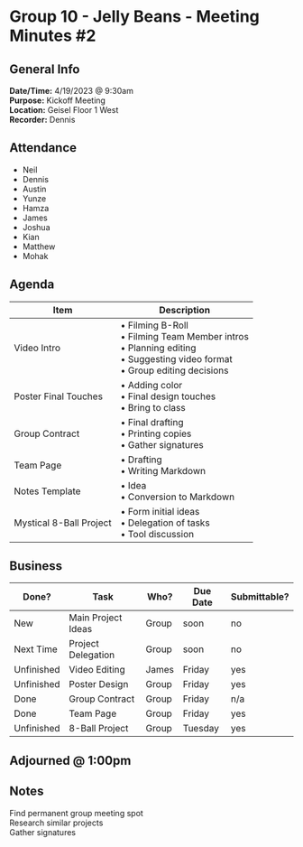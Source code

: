 
# Group 10 - Jelly Beans - Meeting Minutes #2
## General Info
**Date/Time:** 4/19/2023 @ 9:30am <br>
**Purpose:** Kickoff Meeting <br>
**Location:** Geisel Floor 1 West <br>
**Recorder:** Dennis <br>

## Attendance
- Neil
- Dennis
- Austin
- Yunze
- Hamza
- James
- Joshua
- Kian
- Matthew
- Mohak

## Agenda
Item | Description
---- | ----
Video Intro |• Filming B-Roll<br>• Filming Team Member intros <br>• Planning editing <br>• Suggesting video format <br>• Group editing decisions <br>
Poster Final Touches | • Adding color<br>• Final design touches<br>• Bring to class<br>
Group Contract | • Final drafting<br>• Printing copies <br>•  Gather signatures<br>
Team Page | • Drafting<br>• Writing Markdown<br>
Notes Template | • Idea<br>• Conversion to Markdown<br>
Mystical 8-Ball Project | • Form initial ideas<br>• Delegation of tasks<br> • Tool discussion<br>


## Business
| Done? | Task | Who? | Due Date | Submittable?
| ---- | ---- | ---- | ---- | ---- |
|New | Main Project Ideas | Group | soon | no
|Next Time | Project Delegation | Group | soon | no
|Unfinished | Video Editing | James | Friday | yes
|Unfinished | Poster Design | Group | Friday | yes
|Done | Group Contract | Group | Friday | n/a
|Done | Team Page | Group | Friday | yes
|Unfinished | 8-Ball Project | Group | Tuesday | yes

## Adjourned @ 1:00pm

## Notes
Find permanent group meeting spot <br>
Research similar projects <br>
Gather signatures <br>
